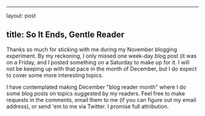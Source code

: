 <hr />

<p>layout: post</p>

<h2>title: So It Ends, Gentle Reader</h2>

<p>
Thanks so much for sticking with me during my November blogging experiment.  By my reckoning, I only missed one week-day blog post (it was on a Friday, and I posted something on a Saturday to make up for it.  I will not be keeping up with that pace in the month of December, but I do expect to cover some more interesting topics.
</p>

<p>
I have contemplated making December "blog reader month" where I do some blog posts on topics suggested by my readers.  Feel free to make requests in the comments, email them to me (if you can figure out my email address), or send 'em to me via Twitter.  I promise full attribution.  
</p>
